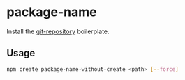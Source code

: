 # package-name

Install the [git-repository](https://github.com/git-repository) boilerplate.

## Usage

```bash
npm create package-name-without-create <path> [--force]
```